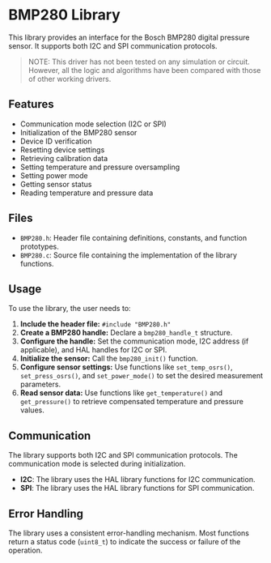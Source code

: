 # BMP280 Library

This library provides an interface for the Bosch BMP280 digital pressure sensor. It supports both I2C and SPI communication protocols.

> NOTE: This driver has not been tested on any simulation or circuit. However, all the logic and algorithms have been compared with those of other working drivers.

## Features

* Communication mode selection (I2C or SPI)
* Initialization of the BMP280 sensor
* Device ID verification
* Resetting device settings
* Retrieving calibration data
* Setting temperature and pressure oversampling
* Setting power mode
* Getting sensor status
* Reading temperature and pressure data

## Files

* `BMP280.h`: Header file containing definitions, constants, and function prototypes.
* `BMP280.c`: Source file containing the implementation of the library functions.

## Usage

To use the library, the user needs to:

1.  **Include the header file:** `#include "BMP280.h"`
2.  **Create a BMP280 handle:** Declare a `bmp280_handle_t` structure.
3.  **Configure the handle:** Set the communication mode, I2C address (if applicable), and HAL handles for I2C or SPI.
4.  **Initialize the sensor:** Call the `bmp280_init()` function.
5.  **Configure sensor settings:** Use functions like `set_temp_osrs()`, `set_press_osrs()`, and `set_power_mode()` to set the desired measurement parameters.
6.  **Read sensor data:** Use functions like `get_temperature()` and `get_pressure()` to retrieve compensated temperature and pressure values.

## Communication

The library supports both I2C and SPI communication protocols. The communication mode is selected during initialization.

* **I2C**: The library uses the HAL library functions for I2C communication.
* **SPI**: The library uses the HAL library functions for SPI communication.

## Error Handling

The library uses a consistent error-handling mechanism. Most functions return a status code (`uint8_t`) to indicate the success or failure of the operation.
